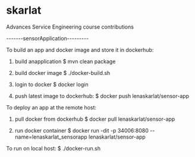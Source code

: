 # skarlat
Advances Service Engineering course contributions

-------sensorApplication---------

To build an app and docker image and store it in dockerhub:

1. build anapplication
$ mvn clean package

2. build docker image
$ ./docker-build.sh

3. login to docker
$ docker login

4. push latest image to dockerhub:
$ docker push lenaskarlat/sensor-app

To deploy an app at the remote host:

1. pull docker from dockerhub
$ docker pull lenaskarlat/sensor-app

2. run docker container
$ docker run -dit -p 34006:8080 --name=lenaskarlat_sensorapp lenaskarlat/sensor-app

To run on local host:
$ ./docker-run.sh

